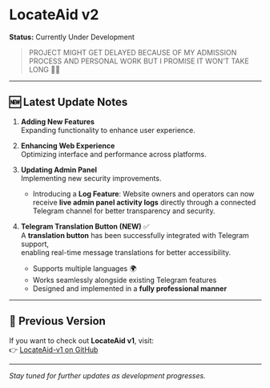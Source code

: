 # LocateAid v2
**Status:** Currently Under Development  
> PROJECT MIGHT GET DELAYED BECAUSE OF MY ADMISSION PROCESS AND PERSONAL WORK BUT I PROMISE IT WON’T TAKE LONG 🫶🏻
---

## 🆕 Latest Update Notes
1. **Adding New Features**  
   Expanding functionality to enhance user experience.  

2. **Enhancing Web Experience**  
   Optimizing interface and performance across platforms.  

3. **Updating Admin Panel**  
   Implementing new security improvements.  
   - Introducing a **Log Feature**: Website owners and operators can now receive **live admin panel activity logs** directly through a connected Telegram channel for better transparency and security.  

4. **Telegram Translation Button (NEW)** ✅  
   A **translation button** has been successfully integrated with Telegram support,  
   enabling real-time message translations for better accessibility.  
   - Supports multiple languages 🌍  
   - Works seamlessly alongside existing Telegram features  
   - Designed and implemented in a **fully professional manner**  

---

## 🔗 Previous Version
If you want to check out **LocateAid v1**, visit:  
👉 [LocateAid-v1 on GitHub](https://github.com/sanketpadhyal/LocateAid)

---

*Stay tuned for further updates as development progresses.*  